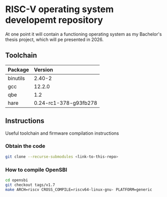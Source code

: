 # RISC-V operating system developemt repository

At one point it will contain a functioning operating system as my Bachelor's thesis project, which will pe presented in 2026.

## Toolchain

| Package  | Version               |
| :------- | :-------------------- |
| binutils | 2.40-2                |
| gcc      | 12.2.0                |
| qbe      | 1.2                   |
| hare     | 0.24-rc1-378-g93fb278 |

## Instructions

Useful toolchain and firmware compilation instructions

### Obtain the code

```sh
git clone --recurse-submodules <link-to-this-repo>
```

### How to compile OpenSBI

```sh
cd opensbi
git checkout tags/v1.7
make ARCH=riscv CROSS_COMPILE=riscv64-linux-gnu- PLATFORM=generic
```
